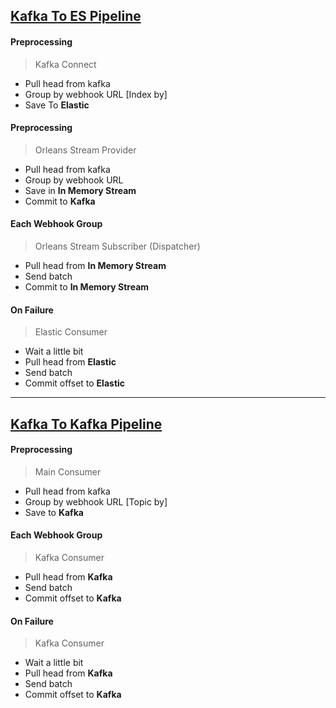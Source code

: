 ## [Kafka To ES Pipeline](http://www.plantuml.com/plantuml/uml/bLNVQzim47xtNt7afR2IbVRHf7bfCpQwBQKUxA4DGzXouyMMZIJt1wN_-qwdisIxXRAG4Ej-V7VtVP9yjBUsC-d9ILSBPVkc_fotpOcnmifbKObxBPeaCOTATG8VeMbLc-zrsqYmkfS91S9rNzTIGmhVgrBcptajhuMsLLvrY7cd4Ww3HIRrGvNB6BS0OU8ANXA0sqyxM2xNW3dQzXsWQNXSQhHpCKXU8-wLA0-2iEXfWhF9608ZDraAegxX84e1ya4gYoZHlTZgMWfb8BDQYeO0kPn3nA_xSEoZg2oKhORBodJ2vdkf5-Z5b4Fv6tsJw4EvSTKCScG8-rjnfwW1CqNjUdql8HS8H-LHZQQoAO1t-1GeKG4VDC-kwuLlmVKzTVfSTc_6jI7C1gtA7DcUwWaAhnob1qToC1FZ53q53JE_W-Gzv1XnnIjCy6CFPhzQzlFIiNttYFi1agWbwkwreucbGGc7U1yXpKUQV2orDEFsETot2srP6ccv-WNhQCI3P0_-XS8mWmX2IZCcxgsIOOZ8Hs3bHZQLAgH6oQOmZ8fqobeOFAZHuTUmB9pJp7P9A4REyUIy1D9ec1P6NhQGrzKcfLxTeN8_FrTazoKvsggiptDf347oVaY6SwhWftooy5MAskwVYGc0hIBZQeKzwkUkhPHTh-SfDn9zbE33gPbfIcXeGSw1HahAfDtG08CrvSFOQuqOBEsTqguC26jbqrau7vwEZ_y3-knTR3Y6qxVufmCkei2l5k2oVLIsmdlwHrlugoHOKjYB0Wy4PSpocD6OnGQtdYO6aZAtfRTnitERgOyDOQXkBdI11sUr-ej4epJikhZo_wjLlc_nzO2UmUHkcqog0alV-akPEjl5W3Kmi0kP3BqRyFC_t58iW6q5AnKPZOaux3a_1tSUm23x8xHILFKSozbSBzm0Ok26-uB6NcCZxCT3DLJr0Rp5HzXUrmbui18Ny-rtEzq9AsZ44tZRRfHQl9TyDizUJxAJP7H4M0WskIKBdJ1PpiAg92xIdLeQEnb88Gk19_74E-bUy2tCjtUyOZ1wL1vfYE-J8lZG_Wy0)
#### Preprocessing
 > Kafka Connect 
- Pull head from kafka
- Group by webhook URL [Index by]
- Save To **Elastic**
     
#### Preprocessing
 > Orleans Stream Provider 
- Pull head from kafka
- Group by webhook URL
- Save in **In Memory Stream**
- Commit to **Kafka**
 
#### Each Webhook Group 
> Orleans Stream Subscriber (Dispatcher)
- Pull head from **In Memory Stream**
- Send batch
- Commit to **In Memory Stream**

#### On Failure
> Elastic Consumer  
- Wait a little bit 
- Pull head from **Elastic**
- Send batch
- Commit offset to **Elastic**


-------------------------------- 

## [Kafka To Kafka Pipeline](http://www.plantuml.com/plantuml/uml/RLFRQkCm47tNLmnvNEWFXEA7RTYbKDebsP2748egZub9B1b9tYQ4_FlEZEHBcXg3DMVEI6T6n-5GsrPxtK3Zh3Dxxng4w3jKeEW52557X2TdGzUWlqomsKOV4DRj37G0NgzRU7n46_svTRMDHJ5GLsXBDKJclTBraRXcxsg3HG4mtNQ9j8Dikd2VDjOaY8w5Fh_HTPp3zkCCdedGka_qkmd1lAV4xVv3sk8fiivJ7RDCIYaXPCQY3aRxak8BWoa54yAC-u6_3dvH7rYArkWu-9ORuPNFT5KLC0fPulxGzAJwXq9oENFjANrBbCxYvjk4w1YnQQaXQFGfJsJtfQYaicThFEg0CjolnSLzyGsVwddgASChtfBdc90iAKE4NUKw5VIke7fOeYuPaky3Dme_kwf2Vuk9K_eK5_PrCdAAataKz2xYaMIRa2lUhDn9vt4teP2q9zSquXjYh3fZC0Hc95WOV12BvoPo99sCplpZNTaPadKPeE77U5xCOOCVU-SEi5w-o62sFtOixys-zgDAIyB6Ci77CDrMcfiQ1QXy7Bd9_oDFmqjTeJcR8ugVXeYaPTlz9jkjeZwE_suGAk423wWQX5AbZrsR6vObeNS58kWEdUg-gly0)  
#### Preprocessing
 > Main Consumer
- Pull head from kafka
- Group by webhook URL [Topic by] 
- Save to **Kafka**
      
#### Each Webhook Group
> Kafka Consumer 
- Pull head from **Kafka**
- Send batch
- Commit offset to **Kafka**

#### On Failure
> Kafka Consumer 
- Wait a little bit 
- Pull head from **Kafka**  
- Send batch
- Commit offset to **Kafka**



 
      
      
      
   